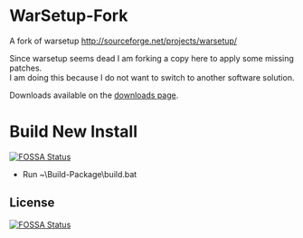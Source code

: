WarSetup-Fork
=============

A fork of warsetup http://sourceforge.net/projects/warsetup/

Since warsetup seems dead I am forking a copy here to apply some missing patches.  
I am doing this because I do not want to switch to another software solution.

Downloads available on the [downloads page](https://github.com/majorsilence/WarSetup-Fork/downloads).

# Build New Install
[![FOSSA Status](https://app.fossa.com/api/projects/git%2Bgithub.com%2Fcobexer%2FWarSetup-Fork.svg?type=shield)](https://app.fossa.com/projects/git%2Bgithub.com%2Fcobexer%2FWarSetup-Fork?ref=badge_shield)

* Run ~\Build-Package\build.bat

## License
[![FOSSA Status](https://app.fossa.com/api/projects/git%2Bgithub.com%2Fcobexer%2FWarSetup-Fork.svg?type=large)](https://app.fossa.com/projects/git%2Bgithub.com%2Fcobexer%2FWarSetup-Fork?ref=badge_large)
